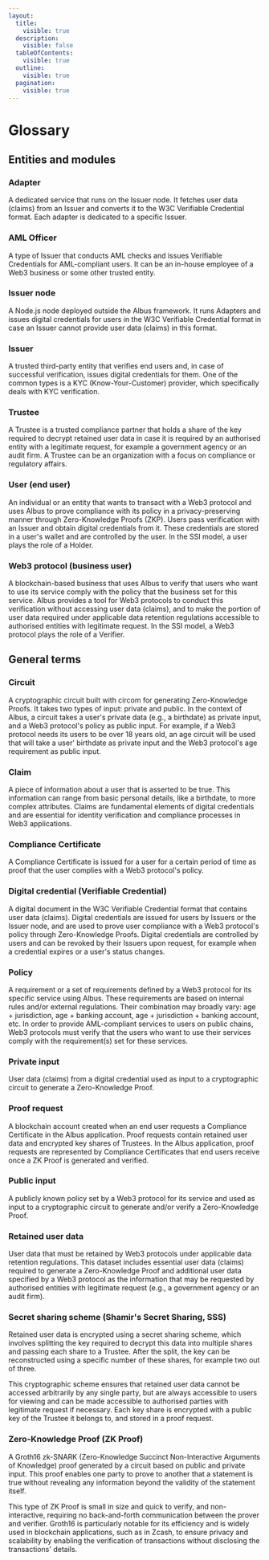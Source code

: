 ```yaml
---
layout:
  title:
    visible: true
  description:
    visible: false
  tableOfContents:
    visible: true
  outline:
    visible: true
  pagination:
    visible: true
---
```


# Glossary

## Entities and modules

### Adapter

A dedicated service that runs on the Issuer node. It fetches user data (claims) from an Issuer and converts it to the W3C Verifiable Credential format. Each adapter is dedicated to a specific Issuer.

### AML Officer

A type of Issuer that conducts AML checks and issues Verifiable Credentials for AML-compliant users. It can be an in-house employee of a Web3 business or some other trusted entity.

### Issuer node

A Node.js node deployed outside the Albus framework. It runs Adapters and issues digital credentials for users in the W3C Verifiable Credential format in case an Issuer cannot provide user data (claims) in this format.

### Issuer

A trusted third-party entity that verifies end users and, in case of successful verification, issues digital credentials for them. One of the common types is a KYC (Know-Your-Customer) provider, which specifically deals with KYC verification.

### Trustee

A Trustee is a trusted compliance partner that holds a share of the key required to decrypt retained user data in case it is required by an authorised entity with a legitimate request, for example a government agency or an audit firm. A Trustee can be an organization with a focus on compliance or regulatory affairs.

### User (end user)

An individual or an entity that wants to transact with a Web3 protocol and uses Albus to prove compliance with its policy in a privacy-preserving manner through Zero-Knowledge Proofs (ZKP). Users pass verification with an Issuer and obtain digital credentials from it. These credentials are stored in a user's wallet and are controlled by the user. In the SSI model, a user plays the role of a Holder.

### Web3 protocol (business user)

A blockchain-based business that uses Albus to verify that users who want to use its service comply with the policy that the business set for this service. Albus provides a tool for Web3 protocols to conduct this verification without accessing user data (claims), and to make the portion of user data required under applicable data retention regulations accessible to authorised entities with legitimate request. In the SSI model, a Web3 protocol plays the role of a Verifier.

## General terms

### Circuit

A cryptographic circuit built with circom for generating Zero-Knowledge Proofs. It takes two types of input: private and public. In the context of Albus, a circuit takes a user's private data (e.g., a birthdate) as private input, and a Web3 protocol's policy as public input. For example, if a Web3 protocol needs its users to be over 18 years old, an age circuit will be used that will take a user' birthdate as private input and the Web3 protocol's age requirement as public input.

### Claim

A piece of information about a user that is asserted to be true. This information can range from basic personal details, like a birthdate, to more complex attributes. Claims are fundamental elements of digital credentials and are essential for identity verification and compliance processes in Web3 applications.

### Compliance Certificate

A Compliance Certificate is issued for a user for a certain period of time as proof that the user complies with a Web3 protocol's policy.

### Digital credential (Verifiable Credential)

A digital document in the W3C Verifiable Credential format that contains user data (claims). Digital credentials are issued for users by Issuers or the Issuer node, and are used to prove user compliance with a Web3 protocol's policy through Zero-Knowledge Proofs. Digital credentials are controlled by users and can be revoked by their Issuers upon request, for example when a credential expires or a user's status changes.

### Policy

A requirement or a set of requirements defined by a Web3 protocol for its specific service using Albus. These requirements are based on internal rules and/or external regulations. Their combination may broadly vary: age + jurisdiction, age + banking account, age + jurisdiction + banking account, etc. In order to provide AML-compliant services to users on public chains, Web3 protocols must verify that the users who want to use their services comply with the requirement(s) set for these services.

### Private input

User data (claims) from a digital credential used as input to a cryptographic circuit to generate a Zero-Knowledge Proof.

### Proof request

A blockchain account created when an end user requests a Compliance Certificate in the Albus application. Proof requests contain retained user data and encrypted key shares of Trustees. In the Albus application, proof requests are represented by Compliance Certificates that end users receive once a ZK Proof is generated and verified.

### Public input

A publicly known policy set by a Web3 protocol for its service and used as input to a cryptographic circuit to generate and/or verify a Zero-Knowledge Proof.

### Retained user data

User data that must be retained by Web3 protocols under applicable data retention regulations. This dataset includes essential user data (claims) required to generate a Zero-Knowledge Proof and additional user data specified by a Web3 protocol as the information that may be requested by authorised entities with legitimate request (e.g., a government agency or an audit firm).

### Secret sharing scheme (Shamir's Secret Sharing, SSS)

Retained user data is encrypted using a secret sharing scheme, which involves splitting the key required to decrypt this data into multiple shares and passing each share to a Trustee. After the split, the key can be reconstructed using a specific number of these shares, for example two out of three. 

This cryptographic scheme ensures that retained user data cannot be accessed arbitrarily by any single party, but are always accessible to users for viewing and can be made accessible to authorised parties with legitimate request if necessary. Each key share is encrypted with a public key of the Trustee it belongs to, and stored in a proof request.

### Zero-Knowledge Proof (ZK Proof)

A Groth16 zk-SNARK (Zero-Knowledge Succinct Non-Interactive Arguments of Knowledge) proof generated by a circuit based on public and private input. This proof enables one party to prove to another that a statement is true without revealing any information beyond the validity of the statement itself. 

This type of ZK Proof is small in size and quick to verify, and non-interactive, requiring no back-and-forth communication between the prover and verifier. Groth16 is particularly notable for its efficiency and is widely used in blockchain applications, such as in Zcash, to ensure privacy and scalability by enabling the verification of transactions without disclosing the transactions' details.
